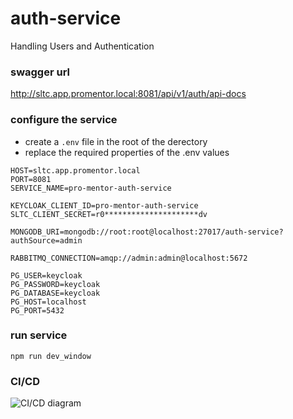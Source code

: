 # auth-service

Handling Users and Authentication

### swagger url

http://sltc.app.promentor.local:8081/api/v1/auth/api-docs

### configure the service

-   create a `.env` file in the root of the derectory
-   replace the required properties of the .env values

```
HOST=sltc.app.promentor.local
PORT=8081
SERVICE_NAME=pro-mentor-auth-service

KEYCLOAK_CLIENT_ID=pro-mentor-auth-service
SLTC_CLIENT_SECRET=r0*********************dv

MONGODB_URI=mongodb://root:root@localhost:27017/auth-service?authSource=admin

RABBITMQ_CONNECTION=amqp://admin:admin@localhost:5672

PG_USER=keycloak
PG_PASSWORD=keycloak
PG_DATABASE=keycloak
PG_HOST=localhost
PG_PORT=5432
```

### run service

```
npm run dev_window
```

### CI/CD

<img src="https://github.com/Pro-Mentor/auth-service/blob/main/assets/Auth_Deployment.drawio.png" alt="CI/CD diagram" title="CI/CD Diagram">

